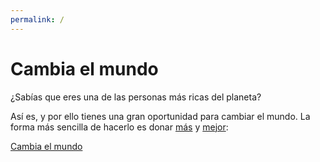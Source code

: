 ```yaml
---
permalink: /
---
```

# Cambia el mundo

¿Sabías que eres una de las personas más ricas del planeta?

Así es, y por ello tienes una gran oportunidad para cambiar el mundo. La forma más sencilla de hacerlo es donar [más](/dona-mas/) y [mejor](/dona-mejor/):

<a href="#" class="btn--success">Cambia el mundo</a>
